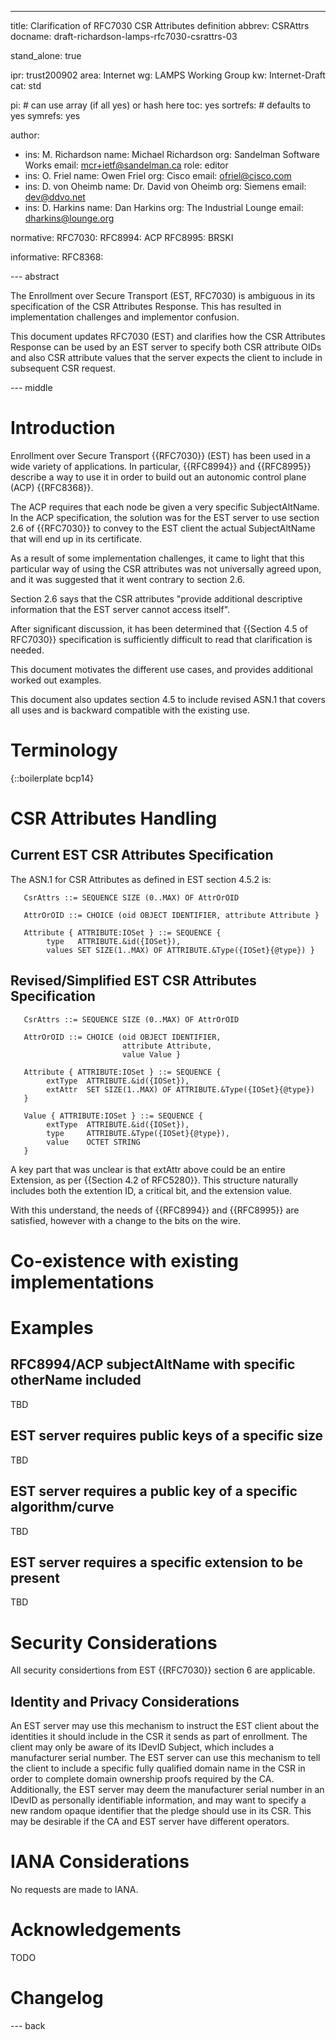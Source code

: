 ---
title: Clarification of RFC7030 CSR Attributes definition
abbrev: CSRAttrs
docname: draft-richardson-lamps-rfc7030-csrattrs-03

stand_alone: true

ipr: trust200902
area: Internet
wg: LAMPS Working Group
kw: Internet-Draft
cat: std

pi:    # can use array (if all yes) or hash here
  toc: yes
  sortrefs:   # defaults to yes
  symrefs: yes

author:
- ins: M. Richardson
  name: Michael Richardson
  org: Sandelman Software Works
  email: mcr+ietf@sandelman.ca
  role: editor
- ins: O. Friel
  name: Owen Friel
  org: Cisco
  email: ofriel@cisco.com
- ins: D. von Oheimb
  name: Dr. David von Oheimb
  org: Siemens
  email: dev@ddvo.net
- ins: D. Harkins
  name: Dan Harkins
  org: The Industrial Lounge
  email: dharkins@lounge.org

normative:
  RFC7030:
  RFC8994: ACP
  RFC8995: BRSKI

informative:
  RFC8368:

--- abstract

The Enrollment over Secure Transport (EST, RFC7030) is ambiguous in its specification of the CSR Attributes Response. This has resulted in implementation challenges and implementor confusion.

This document updates RFC7030 (EST) and clarifies how the CSR Attributes Response can be used by an EST server to specify both CSR attribute OIDs and also CSR attribute values that the server expects the client to include in subsequent CSR request.

--- middle

# Introduction

Enrollment over Secure Transport {{RFC7030}} (EST) has been used in a wide variety of applications.
In particular, {{RFC8994}} and {{RFC8995}} describe a way to use it in order to build out an autonomic control plane (ACP) {{RFC8368}}.

The ACP requires that each node be given a very specific SubjectAltName.
In the ACP specification, the solution was for the EST server to use section 2.6 of {{RFC7030}} to convey to the EST client the actual SubjectAltName that will end up in its certificate.

As a result of some implementation challenges, it came to light that this particular way of using the CSR attributes was not universally agreed upon, and it was suggested that it went contrary to section 2.6.

Section 2.6 says that the CSR attributes "provide additional descriptive information that the EST server cannot access itself".

After significant discussion, it has been determined that {{Section 4.5 of RFC7030}} specification is sufficiently difficult to read that clarification is needed.

This document motivates the different use cases, and provides additional worked out examples.

This document also updates section 4.5 to include revised ASN.1 that covers all uses and is backward compatible with the existing use.

# Terminology

{::boilerplate bcp14}

# CSR Attributes Handling

## Current EST CSR Attributes Specification

The ASN.1 for CSR Attributes as defined in EST section 4.5.2 is:

~~~
   CsrAttrs ::= SEQUENCE SIZE (0..MAX) OF AttrOrOID

   AttrOrOID ::= CHOICE (oid OBJECT IDENTIFIER, attribute Attribute }

   Attribute { ATTRIBUTE:IOSet } ::= SEQUENCE {
        type   ATTRIBUTE.&id({IOSet}),
        values SET SIZE(1..MAX) OF ATTRIBUTE.&Type({IOSet}{@type}) }
~~~

## Revised/Simplified EST CSR Attributes Specification

~~~
   CsrAttrs ::= SEQUENCE SIZE (0..MAX) OF AttrOrOID

   AttrOrOID ::= CHOICE (oid OBJECT IDENTIFIER,
                         attribute Attribute,
                         value Value }

   Attribute { ATTRIBUTE:IOSet } ::= SEQUENCE {
        extType  ATTRIBUTE.&id({IOSet}),
        extAttr  SET SIZE(1..MAX) OF ATTRIBUTE.&Type({IOSet}{@type})
   }

   Value { ATTRIBUTE:IOSet } ::= SEQUENCE {
        extType  ATTRIBUTE.&id({IOSet}),
        type     ATTRIBUTE.&Type({IOSet}{@type}),
        value    OCTET STRING
   }
~~~

A key part that was unclear is that extAttr above could be an entire
Extension, as per {{Section 4.2 of RFC5280}}.
This structure naturally includes both the extention ID, a critical bit, and the extension value.

With this understand, the needs of {{RFC8994}} and {{RFC8995}} are satisfied, however with a change to the bits on the wire.

# Co-existence with existing implementations

# Examples

## RFC8994/ACP subjectAltName with specific otherName included

TBD

## EST server requires public keys of a specific size

TBD

## EST server requires a public key of a specific algorithm/curve

TBD

## EST server requires a specific extension to be present

TBD


# Security Considerations

All security considertions from EST {{RFC7030}} section 6 are applicable.

## Identity and Privacy Considerations

An EST server may use this mechanism to instruct the EST client about the identities it should include in the CSR it sends as part of enrollment.
The client may only be aware of its IDevID Subject, which includes a manufacturer serial number.
The EST server can use this mechanism to tell the client to include a specific fully qualified domain name in the CSR in order to complete domain ownership proofs required by the CA.
Additionally, the EST server may deem the manufacturer serial number in an IDevID as personally identifiable information, and may want to specify a new random opaque identifier that the pledge should use in its CSR.
This may be desirable if the CA and EST server have different operators.

# IANA Considerations

No requests are made to IANA.

# Acknowledgements

TODO

# Changelog


--- back

